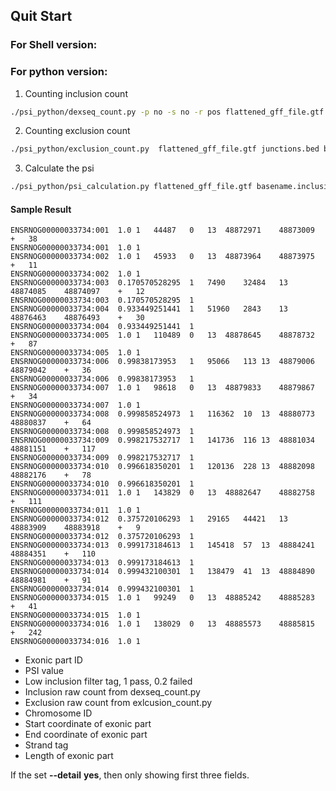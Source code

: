 ## Quit Start 
### For Shell version:

### For python version: 
1. Counting inclusion count
```bash 
./psi_python/dexseq_count.py -p no -s no -r pos flattened_gff_file.gtf  alignment_file.bam basename.inclusion
```

2. Counting exclusion count 
```bash 
./psi_python/exclusion_count.py  flattened_gff_file.gtf junctions.bed basename.exclusion
```

3. Calculate the psi 
```bash 
./psi_python/psi_calculation.py flattened_gff_file.gtf basename.inclusion basename.exclusion basename
```
#### Sample Result
```shell 
ENSRNOG00000033734:001	1.0	1	44487	0	13	48872971	48873009	+	38
ENSRNOG00000033734:001	1.0	1
ENSRNOG00000033734:002	1.0	1	45933	0	13	48873964	48873975	+	11
ENSRNOG00000033734:002	1.0	1
ENSRNOG00000033734:003	0.170570528295	1	7490	32484	13	48874085	48874097	+	12
ENSRNOG00000033734:003	0.170570528295	1
ENSRNOG00000033734:004	0.933449251441	1	51960	2843	13	48876463	48876493	+	30
ENSRNOG00000033734:004	0.933449251441	1
ENSRNOG00000033734:005	1.0	1	110489	0	13	48878645	48878732	+	87
ENSRNOG00000033734:005	1.0	1
ENSRNOG00000033734:006	0.99838173953	1	95066	113	13	48879006	48879042	+	36
ENSRNOG00000033734:006	0.99838173953	1
ENSRNOG00000033734:007	1.0	1	98618	0	13	48879833	48879867	+	34
ENSRNOG00000033734:007	1.0	1
ENSRNOG00000033734:008	0.999858524973	1	116362	10	13	48880773	48880837	+	64
ENSRNOG00000033734:008	0.999858524973	1
ENSRNOG00000033734:009	0.998217532717	1	141736	116	13	48881034	48881151	+	117
ENSRNOG00000033734:009	0.998217532717	1
ENSRNOG00000033734:010	0.996618350201	1	120136	228	13	48882098	48882176	+	78
ENSRNOG00000033734:010	0.996618350201	1
ENSRNOG00000033734:011	1.0	1	143829	0	13	48882647	48882758	+	111
ENSRNOG00000033734:011	1.0	1
ENSRNOG00000033734:012	0.375720106293	1	29165	44421	13	48883909	48883918	+	9
ENSRNOG00000033734:012	0.375720106293	1
ENSRNOG00000033734:013	0.999173184613	1	145418	57	13	48884241	48884351	+	110
ENSRNOG00000033734:013	0.999173184613	1
ENSRNOG00000033734:014	0.999432100301	1	138479	41	13	48884890	48884981	+	91
ENSRNOG00000033734:014	0.999432100301	1
ENSRNOG00000033734:015	1.0	1	99249	0	13	48885242	48885283	+	41
ENSRNOG00000033734:015	1.0	1
ENSRNOG00000033734:016	1.0	1	138029	0	13	48885573	48885815	+	242
ENSRNOG00000033734:016	1.0	1
```
*  Exonic part ID
*  PSI value
*  Low inclusion filter tag, 1 pass, 0.2 failed 
*  Inclusion raw count from dexseq_count.py
*  Exclusion raw count from exlcusion_count.py 
*  Chromosome ID
*  Start coordinate of exonic part 
*  End coordinate of exonic part 
*  Strand tag
*  Length of exonic part

If the set **--detail** **yes**, then only showing first three fields.  
